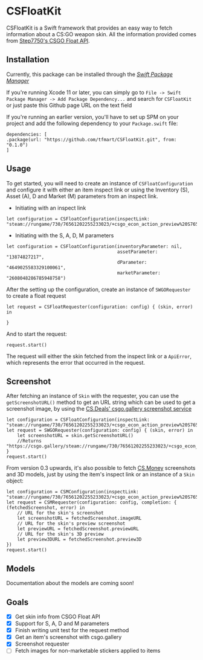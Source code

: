# CSFloatKit

CSFloatKit is a Swift framework that provides an easy way to fetch information about a CS:GO weapon skin. All the information provided comes from [Step7750's CSGO Float API](https://github.com/Step7750/CSGOFloat).

## Installation

Currently, this package can be installed through the *[Swift Package Manager](https://swift.org/package-manager/)*

If you're running Xcode 11 or later, you can simply go to `File -> Swift Package Manager -> Add Package Dependency...` and search for `CSFloatKit` or just paste this Github page URL on the text field

If you're running an earlier version, you'll have to set up SPM on your project and add the following dependency to your `Package.swift` file:

```
dependencies: [
.package(url: "https://github.com/tfmart/CSFloatKit.git", from: "0.1.0")
]
```

## Usage

To get started, you will need to create an instance of `CSFloatConfiguration` and configure it with either an item inspect link or using the Inventory (S), Asset (A), D and Market (M) parameters from an inspect link. 

* Initiating with an inspect link

```
let configuration = CSFloatConfiguration(inspectLink: "steam://rungame/730/76561202255233023/+csgo_econ_action_preview%20S76561198084749846A698323590D7935523998312483177")
```

* Initiating with the S, A, D, M parameters

```
let configuration = CSFloatConfiguration(inventoryParameter: nil,
                                         assetParameter: "13874827217",
                                         dParameter: "4649025583329100061",
                                         marketParameter: "2608048286785948758")
```

After the setting up the configuration, create an instance of  `SWGORequester` to create a float request

```
let request = CSFloatRequester(configuration: config) { (skin, error) in
    
}
```

And to start the request:

```
request.start()
```

The request will either the skin fetched from the inspect link or a `ApiError`, which represents the error that occurred in the request.

## Screenshot

After fetching an instance of  `Skin` with the requester, you can use the `getScreenshotURL()` method to get an URL string which can be used to get a screenshot image, by using the [CS.Deals' csgo.gallery screenshot service](https://cs.deals/pt/screenshot)

```
let configuration = CSFloatConfiguration(inspectLink: "steam://rungame/730/76561202255233023/+csgo_econ_action_preview%20S76561198084749846A698323590D7935523998312483177")
let request = SWGORequester(configuration: config) { (skin, error) in
    let screenshotURL = skin.getScreenshotURL()
    //Returns "https://csgo.gallery/steam://rungame/730/76561202255233023/+csgo_econ_action_preview%20S76561198084749846A698323590D7935523998312483177"
}
request.start()
```

From version 0.3 upwards, it's also possible to fetch [CS.Money](https://cs.money) screenshots and 3D models, just by using the item's inspect link or an instance of a `Skin` object:

```
let configuration = CSMConfiguration(inspectLink: "steam://rungame/730/76561202255233023/+csgo_econ_action_preview%20S76561199043158336A20517916623D14133434752320963923")
let request = CSMRequester(configuration: config, completion: { (fetchedScreenshot, error) in
    // URL for the skin's screenshot
    let screenshotURL = fetchedScreenshot.imageURL
    // URL for the skin's preview screenshot
    let previewURL = fetchedScreenshot.previewURL
    // URL for the skin's 3D preview
    let preview3DURL = fetchedScreenshot.preview3D
})
request.start()
```

## Models

Documentation about the models are coming soon!

## Goals

- [x] Get skin info from CSGO Float API
- [x] Support for S, A, D and M parameters
- [x] Finish writing unit test for the request method
- [x] Get an item's screenshot with csgo.gallery
- [x] Screenshot requester
- [ ] Fetch images for non-marketable stickers applied to items
